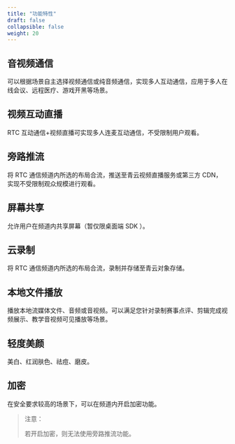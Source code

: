 ```yaml
---
title: "功能特性"
draft: false
collapsible: false
weight: 20
---
```


## 音视频通信

可以根据场景自主选择视频通信或纯音频通信，实现多人互动通信，应用于多人在线会议、远程医疗、游戏开黑等场景。

## 视频互动直播

RTC 互动通信+视频直播可实现多人连麦互动通信，不受限制用户观看。

## 旁路推流

将 RTC 通信频道内所选的布局合流，推送至青云视频直播服务或第三方 CDN，实现不受限制观众规模进行观看。

## 屏幕共享

允许用户在频道内共享屏幕（暂仅限桌面端 SDK ）。

## 云录制

将 RTC 通信频道内所选的布局合流，录制并存储至青云对象存储。

## 本地文件播放

播放本地流媒体文件、音频或音视频。可以满足您针对录制赛事点评、剪辑完成视频展示、教学音视频可见播放等场景。

## 轻度美颜

美白、红润肤色、祛痘、磨皮。

## 加密

在安全要求较高的场景下，可以在频道内开启加密功能。

>注意：
>
>若开启加密，则无法使用旁路推流功能。